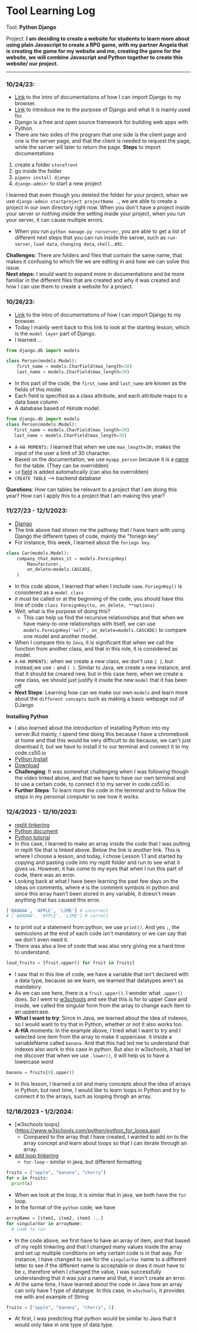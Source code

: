 # Tool Learning Log

Tool: **Python Django**

Project: **I am deciding to create a website for students to learn more about using plain Javascript to create a RPG game, with my partner Angela that is creating the game for my website and me, creating the game for the website, we will combine Javascript and Python together to create this website/ our project.**

---

### 10/24/23:
* [Link](https://docs.djangoproject.com/en/4.2/) to the intro of documentations of how I can import Django to my browser.
* [Link](https://youtu.be/rHux0gMZ3Eg?si=eNJpyaKKprEuYUhT) to introduce me to the purpose of Django and what it is mainly used for.
 * Django is a free and open source framework for building web apps with Python.
 * There are two sides of the program that one side is the client page and one is the server page, and that the client is needed to request the page, while the server will later to return the page.
 **Steps** to import documentations<br>
 1) create a folder `storefront`<br>
 2) go inside the folder<br>
 3) `pipenv install django`<br>
 4) `django-admin`- to start a new project<br>

 I learned that even though you deleted the folder for your project, when we use `django-admin startproject projectName .`, we are able to create a project in our own directory right now. When you don't have a project inside your server or nothing inside the setting inside your project, when you run your server, it can cause multiple errors.
  * When you run `python manage.py runserver`, you are able to get a list of different next steps that you can run inside the server, such as `run-server`, `load data`, `changing data`, `shell`...etc.<br>

**Challenges:** There are folders and files that contain the same name, that makes it confusing to which file we are editing in and how we can solve this issue.<br>
**Next steps:** I would want to expand more in documentations and be more familiar in the different files that are created and why it was created and how I can use them to create a website for a project.<br>

### 10/26/23:
* [Link](https://docs.djangoproject.com/en/4.2/) to the intro of documentations of how I can import Django to my browser.
* Today I mainly went back to this link to  look at the starting lesson, which is the `model layer` part of Django.
* I learned ...
```python
from django.db import models

class Person(models.Model):
    first_name = models.CharField(max_length=30)
    last_name = models.CharField(max_length=30)
```
 * In this part of the code, the `first_name` and `last_name` are known as the fields of this model.
 * Each field is specified as a class attribute, and each attribute maps to a data base column
 * A database based of `PERSON` model.
 ```python
 from django.db import models
 class Person(models.Model):
    first_name = models.CharField(max_length=30)
    last_name = models.CharField(max_length=30)
 ```
 * `A-HA MOMENTS:` I learned that when we use `max_length=30;` makes the input of the user a limit of 30 character.
 * Based on the documentation, we use `myapp_person` because it is a [name](https://docs.djangoproject.com/en/4.2/ref/models/options/#table-names) for the table. (They can be overridden)
 * `id` [field](https://docs.djangoproject.com/en/4.2/topics/db/models/#automatic-primary-key-fields) is added automatically (can also be overridden)
 * `CREATE TABLE` --> backend database

**Questions**: How can tables be relevant to a project that I am doing this year? How can I apply this to a project that I am making this year?

### 11/27/23 - 12/1/2023:
 * [Django](https://docs.djangoproject.com/en/4.2/topics/)
 * The link above had shown me the pathway that I have learn with using Django the different types of code, mainly the "foriegn key"
 * For instance, this week, I learned about the `foriegn key`.
```python
class Car(models.Model):
    company_that_makes_it = models.ForeignKey(
        Manufacturer,
        on_delete=models.CASCADE,
    )
```
 * In this code above, I learned that when I include `name.ForiegnKey()` is considered as a `model class`
 * it must be called or at the beginning of the code, you should have this line of code `class ForeignKey(to, on_delete, **options)`
 * Well, what is the purpose of doing this?
   * This can help us find the recursive relationships and that when we have many-to-one relationships with itself, we can use `models.ForeignKey('self', on_delete=models.CASCADE)` to compare one model and another model.
 * When I compare this to `Java`, it is significant that when we call the function from another class, and that in this role, it is considered as model.
 * `A-HA MOMENTS:` when we create a new class, we don't use `{ }`, but instead,we use `:` and `( )`. Similar to Java, we create a new instance, and that it should be creared new, but in this case here, when we create a new class, we should just justify it inside the new `model` that it has been off
  * **Next Steps**: Learning how can we make our own `models` and learn more about the `different concepts` such as making a basic webpage out of DJango

**Installing Python**
 * I also learned about the introduction of installing Python into my server.But mainly, I spend time doing this because I have a chromebook at home and that this would be very difficult to do because, we can't just download it, but we have to install it to our terminal and connect it to my code.cs50.io
 * [Python Install](https://www.youtube.com/watch?v=fM6Cv9Wm0vw&t=173s)
 * [Download](https://www.python.org/downloads/)
 * **Challenging**: It was somewhat challenging when I was following though the video linked above, and that we have to have our own terminal and to use a certain code, to connect it to my server in code.cs50.io.
 * **Further Steps**: To learn more the code in the terminal and to follow the steps in my personal computer to see how it works.

### 12/4/2023 - 12/10/2023:
 * [replit tinkering](https://replit.com/@jessicay1464/GlisteningGloomyEvaluations#main.py)
 * [Python document](https://docs.python.org/3/tutorial/index.html)
 * [Python tutorial](https://www.youtube.com/watch?v=hEgO047GxaQ&list=PLsyeobzWxl7poL9JTVyndKe62ieoN-MZ3&index=2)
 * In this case, I learned to make an array inside the code that I was putting in replit file that is linked above. Below the link is another link. This is where I choose a lesson, and today, I chose Lesson 1.1 and started by copying and pasting code into my replit folder and run to see what it gives us. However, it has come to my eyes that when I run this part of code, there was an error.
 * Looking back at what I have been learning the past few days on the ideas on comments, where `#` is the comment symbols in python and since this array hasn't been stored in any variable, it doesn't mean anything that has caused this error.
 ```python
 ['BANANA', 'APPLE', 'LIME'] # incorrect
 # ['BANANA', 'APPLE', 'LIME'] # correct
 ```
 * to print out a statement from python, we use `print()`. And yes `;`, the semicolons at the end of each code isn't mandatory or we can say that we don't even need it.
 * There was also a line of code that was also very giving me a hard time to understand.
 ```python
 loud_fruits = [fruit.upper() for fruit in fruits]
 ```
 * I saw that in this line of code, we have a variable that isn't declared with a data type, because as we learn, we learned that datatypes aren't as mandatory.
 * As we can see here, there is a `fruit.upper()`. I wonder what `.upper()` does. So I went to [w3schools](https://www.w3schools.com/python/trypython.asp?filename=demo_ref_string_upper) and see that this is for to upper Case and inside, we called the singular form from the array to change each item to an uppercase.
 * **What I want to try**: Since in Java, we learned about the idea of indexes, so I would want to try that in Python, whether or not it also works too.
 * **A-HA** moments: In the example above, I tried what I want to try and I selected one item from the array to make it uppercase. it inside a variableName called `banana`. And that this had led me to understand that indexes also work in this case in python. But also in w3schools, it had let me discover that when we use `.lower()`, it will help us to have a lowercase word
 ```python
 banana = fruits[0].upper()
 ```
 * In this lesson, I learned a lot and many concepts about the idea of arrays in Python, but next time, I would like to learn loops in Python and try to connect it to the arrays, such as looping throgh an array.

 ### 12/18/2023 - 1/2/2024:
 * [w3schools loops] (https://www.w3schools.com/python/python_for_loops.asp)
   * Compared to the array that I have created, I wanted to add on to the array concept and learn about loops so that I can iterate through an array.
 * [add loop tinkering](https://replit.com/@jessicay1464/GlisteningGloomyEvaluations#main.py)
   * `for-loop` - similar in java, but different formatting
```python
fruits = ["apple", "banana", "cherry"]
for x in fruits:
  print(x)
```
 * When we look at the loop, it is similar that in java, we both have the `for` loop. 
 * In the format of the `python` code, we have
```python
arrayName = [item1, item2, item3 ...]
for singularVar in arrayName:
  # code to run
```
 * In the code above, we first have to have an array of item, and that based of my replit tinkering and that I changed many values inside the array and set up multiple conditions on why certain code is in that way. For instance, I have changed to see for the `singularVar` name to a different letter to see if the different name is acceptable or does it must have to be `x`, therefore when I changed the value, I was successfully understanding that it was just a name and that, it won't create an error. 
 * At the same time, I have learned about the code in Java how an array can only have 1 type of datatype. In this case, in `w3schools`, it provides me with and example of String
```python
fruits = ["apple", "banana", "cherry", 1] 
```
 * At first, I was predicting that python would be similar to Java that it would only take in one type of data type.

<!--
* Links you used today (websites, videos, etc)
* Things you tried, progress you made, etc
* Challenges, a-ha moments, etc
* Questions you still have
* What you're going to try next
-->
